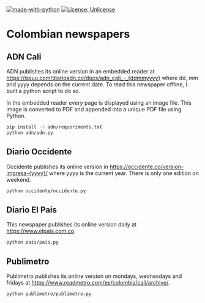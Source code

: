 [![made-with-python](https://img.shields.io/badge/Made%20with-Python-1f425f.svg)](https://www.python.org/)
[![License: Unlicense](https://img.shields.io/badge/license-Unlicense-blue.svg)](http://unlicense.org/)

# Colombian newspapers

## ADN Cali

ADN publishes its online version in an embedded reader at https://issuu.com/diarioadn.co/docs/adn_cali_-_{ddmmyyyy} where dd, mm and yyyy depends on the current date. To read this newspaper offline, I built a python script to do so. 

In the embedded reader every page is displayed using an image file. This image is converted to PDF and appended into a unique PDF file using Python.

```bash
pip install -r adn/requeriments.txt
python adn/adn.py
```

## Diario Occidente

Occidente publishes its online version in https://occidente.co/version-impresa-{yyyy}/ where yyyy is the current year. There is only one edition on weekend.

```bash
python occidente/occidente.py
```

## Diario El Pais

This newspaper publishes its online version daily at https://www.elpais.com.co.

```bash
python pais/pais.py
```

## Publimetro

Publimetro publishes its online version on mondays, wednesdays and fridays at https://www.readmetro.com/es/colombia/cali/archive/.

```bash
python publimetro/publimetro.py
```

